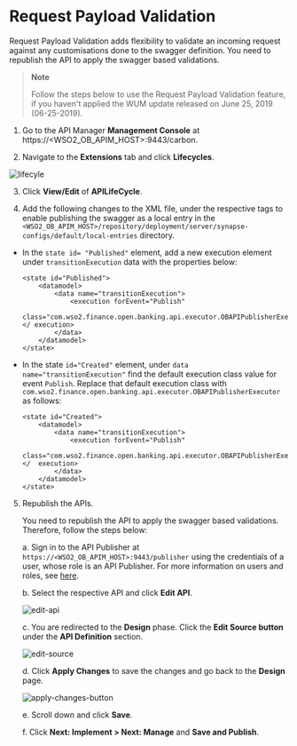 # Request Payload Validation

Request Payload Validation adds flexibility to validate an incoming request against any customisations done to the swagger definition. You need to republish the API to apply the swagger based validations.

> **Note**
> 
> Follow the steps below to use the Request Payload Validation feature, if you haven't applied the WUM update released on June 25, 2019 (06-25-2019). 

1. Go to the API Manager **Management Console** at https://<WSO2_OB_APIM_HOST>:9443/carbon.

2. Navigate to the **Extensions** tab and click **Lifecycles**.

![lifecyle](https://docs.wso2.com/download/attachments/126563863/Lifecycle.png?version=1&modificationDate=1567591700000&api=v2)

3. Click **View/Edit** of **APILifeCycle**.

4. Add the following changes to the XML file, under the respective tags to enable publishing the swagger as a local entry in the `<WSO2_OB_APIM_HOST>/repository/deployment/server/synapse-configs/default/local-entries` directory.

- In the `state id= "Published"` element, add a new execution element under `transitionExecution` data with the properties below:

    ```
    <state id="Published">
        <datamodel>
            <data name="transitionExecution">
                <execution forEvent="Publish"
               class="com.wso2.finance.open.banking.api.executor.OBAPIPublisherExecutor"></ execution>
            </data>
        </datamodel>
    </state>
    ```

- In the state `id="Created"` element, under `data name="transitionExecution"` find the default execution class value for event `Publish`. Replace that default execution class with `com.wso2.finance.open.banking.api.executor.OBAPIPublisherExecutor` as follows:

    ```
    <state id="Created">
        <datamodel>
            <data name="transitionExecution">
                <execution forEvent="Publish"
          class="com.wso2.finance.open.banking.api.executor.OBAPIPublisherExecutor"></  execution>
            </data>
        </datamodel>
    </state>
    ```

5. Republish the APIs.

   You need to republish the API to apply the swagger based validations. Therefore, follow the steps below:

   a. Sign in to the API Publisher at `https://<WSO2_OB_APIM_HOST>:9443/publisher`  using the credentials of a user, whose role is an API Publisher. For more information on users and roles, see [here](https://docs.wso2.com/display/OB130/Configuring+Users+and+User+Stores).

   b. Select the respective API and click **Edit API**.

   ![edit-api](https://docs.wso2.com/download/thumbnails/126561936/EditAPI.png?version=1&modificationDate=1567336182000&api=v2)

   c. You are redirected to the **Design** phase. Click the **Edit Source button** under   the **API Definition** section.

   ![edit-source](https://docs.wso2.com/download/attachments/126561936/EditSource.png?version=1&modificationDate=1567337710000&api=v2)

   d. Click **Apply Changes** to save the changes and go back to the **Design** page.

   ![apply-changes-button](https://docs.wso2.com/download/attachments/126561936/ApplyChangesButton.png?version=1&modificationDate=1567686061000&api=v2)

   e. Scroll down and click **Save**.

   f. Click **Next: Implement > Next: Manage** and **Save and Publish**.